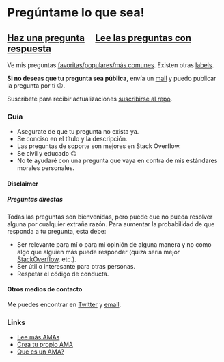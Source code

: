 # Pregúntame lo que sea!

## [Haz una pregunta](https://github.com/jossdz/ama/issues/new) &nbsp;&nbsp;&nbsp; [Lee las preguntas con respuesta](https://github.com/jossdz/ama/issues?q=is%3Aissue+is%3Aclosed)

Ve mis preguntas [favoritas/populares/más comunes](https://github.com/jossdz/ama/issues?utf8=%E2%9C%93&q=label%3A%22favorite%2Fpopular%2Ffrequently%20asked%22%20). Existen otras [labels](https://github.com/jossdz/ama/labels).

**Si no deseas que tu pregunta sea pública**, envía un [mail](mailto:carloscorrea.dev@gmail.com) y puedo publicar la pregunta por tí 😉.

Suscríbete para recibir actualizaciones [suscribirse al repo](https://github.com/jossdz/ama/subscription).

### Guía

- Asegurate de que tu pregunta no exista ya.
- Se conciso en el título y la descripción.
- Las preguntas de soporte son mejores en Stack Overflow.
- Se civil y educado 🙃
- No te ayudaré con una pregunta que vaya en contra de mis estándares morales personales.

#### Disclaimer

##### Preguntas directas

Todas las preguntas son bienvenidas, pero puede que no pueda resolver alguna por cualquier extraña razón. Para aumentar la probabilidad de que responda a tu pregunta, esta debe:

- Ser relevante para mí o para mi opinión de alguna manera y no como algo que alguien más puede responder (quizá sería mejor [StackOverflow](https://stackoverflow.com/), etc.).
- Ser útil o interesante para otras personas.
- Respetar el código de conducta.

#### Otros medios de contacto

Me puedes encontrar en [Twitter](https://twitter.com/jossdz) y [email](mailto:carloscorrea.dev@gmail.com).

### Links

- [Lee más AMAs](https://github.com/sindresorhus/amas)
- [Crea tu propio AMA](../../fork)
- [Que es un AMA?](https://en.wikipedia.org/wiki/Reddit#IAmA_and_AMA)
